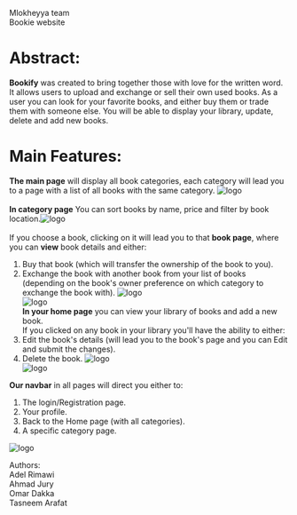 Mlokheyya team<br/>
Bookie website<br/>

# Abstract:
**Bookify** was created to bring together those with love for the written word.
It allows users to upload and exchange or sell their own used books.
As a user you can look for your favorite books, and either buy them or trade them with someone else.
You will be able to display your library, update, delete and add new books.

# Main Features:
**The main page** will display all book categories, each category will lead you to a page with a list of all books with the same category. ![logo](https://user-images.githubusercontent.com/81506791/120929246-fb918200-c6f0-11eb-9e30-c83965b29682.png)<br/><br/>
**In category page** You can sort books by name, price and filter by book location.![logo](https://user-images.githubusercontent.com/81506791/120929240-f3394700-c6f0-11eb-8f68-250cc38d9f43.png)<br/><br/>
If you choose a book, clicking on it will lead you to that **book page**, where you can **view** book details and either:
1. Buy that book (which will transfer the ownership of the book to you).
2. Exchange the book with another book from your list of books (depending on the book's owner preference on which category to exchange the book with).
![logo](https://user-images.githubusercontent.com/81506791/120929237-f16f8380-c6f0-11eb-8844-e0233e86e9c2.png)<br/>
![logo](https://user-images.githubusercontent.com/81506791/120929668-90e14600-c6f2-11eb-8f43-2ddf0364e1a1.png)<br/>
**In your home page** you can view your library of books and add a new book.<br/>
If you clicked on any book in your library you'll have the ability to either:
1. Edit the book's details (will lead you to the book's page and you can Edit and submit the changes).
2. Delete the book.
![logo](https://user-images.githubusercontent.com/81506791/120929242-f6ccce00-c6f0-11eb-9db8-8120570ebf94.png)<br/>
![logo](https://user-images.githubusercontent.com/81506791/120929234-ecaacf80-c6f0-11eb-84f6-a3c7433a32a8.png)<br/>

**Our navbar** in all pages will direct you either to:
1. The login/Registration page.
2. Your profile.
3. Back to the Home page (with all categories).
4. A specific category page.

![logo](https://user-images.githubusercontent.com/81506791/120929270-119f4280-c6f1-11eb-9786-76e2f4787f7e.png)<br/>

Authors:<br/>
Adel Rimawi<br/>
Ahmad Jury<br/>
Omar Dakka<br/>
Tasneem Arafat<br/>
